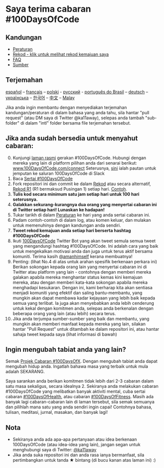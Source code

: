 # Saya terima cabaran #100DaysOfCode

## Kandungan

* [Peraturan](rules.md)
* [Rekod - klik untuk melihat rekod kemajuan saya](log.md)
* [FAQ](FAQ.md)
* [Sumber](resources.md)

## Terjemahan
[español](intl/es/README.md) – [français](intl/fr/FAQ-fr.md) – [polski](intl/pl/README.md) - [русский](intl/ru/README-ru.md) - [português do Brasil](intl/pt-br/LEIAME.md) – [deutsch](intl/de/README.md) – [українська](intl/ua/README-ua.md) – [한국어](intl/ko/README-ko.md) – [中文](intl/ch/README.md) – [Malay](intl/my/README.md)

Jika anda ingin membantu dengan menyediakan terjemahan kandungan/peraturan di dalam bahasa yang anda tahu, sila hantar "pull request" (atau DM saya di Twitter @ka11away), selepas anda tambah "sub-folder" di dalam "intl" folder bersama file terjemahan tersebut.

## Jika anda sudah bersedia untuk menyahut cabaran:

0.  Kunjungi [laman rasmi](http://100daysofcode.com/) gerakan #100DaysOfCode. Hubungi dengan mereka yang lain di platform pilihan anda dari senarai berikut: www.100DaysOfCode.com/connect
    Seterusnya, [sini](https://join.slack.com/t/100xcode/shared_invite/enQtMzA2NzUyODY4MTgyLWM2NzMzYzBmZTcwOTk0MzM2YTI5OWQzM2M3ZTVjZTUyMTE0NDk3ZjdiZmExNGU5Mjg3ODgzZTQxODI3YTNjZjA) ialah pautan untuk jemputan ke saluran 100DaysOfCode di Slack
1.  Baca [Sertai #100DaysOfCode](https://medium.freecodecamp.com/join-the-100daysofcode-556ddb4579e4)
1.  Fork repositori ini dan commit ke dalam [Rekod](log.md) atau secara alternatif, [Rekod R1](r1-log.md) (R1 bermaksud Pusingan 1) setiap hari. [Contoh](https://github.com/Kallaway/100-days-kallaway-log).
1.  **Tulis kod secara minimum satu jam setiap hari untuk 100 hari seterusnya.**
1.  **Galakkan sekurang-kurangnya dua orang yang menyertai cabaran ini di Twitter setiap hari! Lunaskan ke hadapan!**
1.  Tukar tarikh di dalam [Peraturan](rules.md) ke hari yang anda sertai cabaran ini.
1.  Padam contoh-contoh di dalam log, atau komen keluar, dan mulakan untuk memenuhinya dengan kandungan anda sendiri.
1.  **Tweet rekod kemajuan anda setiap hari berserta hashtag #100DaysOfCode**
1.  Ikuti [100DaysOfCode](https://twitter.com/_100DaysOfCode) Twitter Bot yang akan tweet semula semua tweet yang mengandungi hashtag #100DaysOfCode. Ini adalah cara yang baik untuk mengekalkan motivasi anda dan juga untuk terus aktif bersama komuniti. Terima kasih [@amanhimself](https://twitter.com/amanhimself) kerana membuatnya!
1.  Penting: (lihat No.4 di atas untuk arahan spesifik berkenaan perkara ini) Berikan sokongan kepada orang lain yang menyertai cabaran ini di Twitter atau platform yang lain - contohnya dengan memberi mereka galakan apabila mereka menghantar status kemas kini kemajuan mereka, atau dengan memberi kata-kata sokongan apabila mereka menghadapi kesukaran. Dengan ini, kami berharap kita akan sentiasa menjadi komuniti yang efektif dan saling bantu-membantu, yang mungkin akan dapat membawa kadar kejayaan yang lebih baik kepada semua yang terlibat. Ia juga akan menyebabkan anda lebih cenderung untuk kekal dengan komitmen anda, selepas anda berkenalan dengan beberapa orang yang lain (atau lebih) secara terus.
1.  Jika anda terjumpa sumber-sumber yang baik dan membantu, yang mungkin akan memberi manfaat kepada mereka yang lain, silakan hantar "Pull Request" untuk ditambah ke dalam repositori ini, atau hantar sahaja tweet kepada saya (lihat informasi di bawah)

## Ingin mengubah tabiat anda yang lain?

Semak [Projek Cabaran #100DaysOfX](http://100daysofx.com/). Dengan mengubah tabiat anda dapat mengubah hidup anda. Ingatlah bahawa masa yang terbaik untuk mula adalah SEKARANG.

Saya sarankan anda berikan komitmen tidak lebih dari 2-3 cabaran dalam satu masa sekaligus, secara idealnya 2. Sekiranya anda melakukan cabaran #100DaysOfCode yang melibatkan banyak aktiviti mental, cuba sertai cabaran [#100DaysOfHealth](http://100daysofx.com/where-x-is/health/), atau cabaran [#100DaysOfFitness](http://100daysofx.com/challenges/). Masih ada banyak lagi cabaran-cabaran lain di laman tersebut, sila semak semuanya dan pilihlah mana satu yang anda sendiri ingin capai! Contohnya bahasa, tulisan, meditasi, jurnal, masakan, dan banyak lagi!

## Nota

* Sekiranya anda ada apa-apa pertanyaan atau idea berkenaan 100DaysOfCode (atau idea-idea yang lain), jangan segan untuk menghubungi saya di Twitter: [@ka11away](https://twitter.com/ka11away)
* Jika anda suka repositori ini dan anda rasa ianya bermanfaat, sila pertimbangkan untuk tanda &#9733; bintang (di bucu kanan atas laman ini) :)
